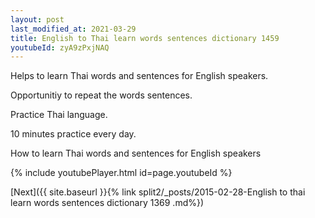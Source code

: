 ```yaml
---
layout: post
last_modified_at: 2021-03-29
title: English to Thai learn words sentences dictionary 1459 
youtubeId: zyA9zPxjNAQ
---
```

 
 
Helps to learn Thai words and sentences for English speakers.

Opportunitiy to repeat the words sentences. 

Practice Thai language. 
 
10 minutes practice every day. 
 
How to learn Thai words and sentences for English speakers 
 
{% include youtubePlayer.html id=page.youtubeId %}
 
 
[Next]({{ site.baseurl }}{% link  split2/_posts/2015-02-28-English to thai learn words sentences dictionary 1369 .md%})
 
